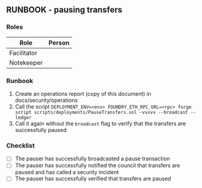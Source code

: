 ## RUNBOOK - pausing transfers

### Roles

| Role        | Person |
|-------------|--------|
| Facilitator |        |
| Notekeeper  |        |

### Runbook

1. Create an operations report (copy of this document) in docs/security/operations 
2. Call the script `DEPLOYMENT_ENV=<env> FOUNDRY_ETH_RPC_URL=<rpc> forge script scripts/deployments/PauseTransfers.sol -vvvvv --broadcast --ledger`
3. Call it again without the `broadcast` flag to verify that the transfers are successfully paused

### Checklist

- [ ] The pauser has successfully broadcasted a pause transaction
- [ ] The pauser has successfully notified the council that transfers are paused and has called a security incident
- [ ] The pauser has successfully verified that transfers are paused